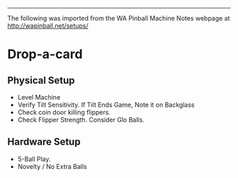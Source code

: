 ***
The following was imported from the WA Pinball Machine Notes webpage at http://wapinball.net/setups/
# Drop-a-card
## Physical Setup
-   Level Machine
-   Verify Tilt Sensitivity. If Tilt Ends Game, Note it on Backglass
-   Check coin door killing flippers.
-   Check Flipper Strength. Consider Glo Balls.
## Hardware Setup
-   5-Ball Play.
-   Novelty / No Extra Balls
